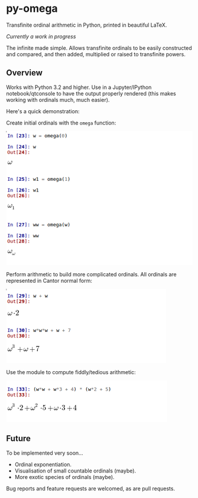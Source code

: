 # py-omega

Transfinite ordinal arithmetic in Python, printed in beautiful LaTeX.

*Currently a work in progress*

The infinite made simple. Allows transfinite ordinals to be easily constructed and compared, and then added, multiplied or raised to transfinite powers.

## Overview

Works with Python 3.2 and higher. Use in a Jupyter/IPython notebook/qtconsole to have the output properly rendered (this makes working with ordinals much, much easier).

Here's a quick demonstration:

Create initial ordinals with the `omega` function:

![alt tag](https://github.com/ajcr/py-omega/blob/master/images/ordinals1.png)

Perform arithmetic to build more complicated ordinals. All ordinals are represented in Cantor normal form:

![alt tag](https://github.com/ajcr/py-omega/blob/master/images/ordinals2.png)

Use the module to compute fiddly/tedious arithmetic:

![alt tag](https://github.com/ajcr/py-omega/blob/master/images/ordinals3.png)


## Future

To be implemented very soon...

- Ordinal exponentiation.
- Visualisation of small countable ordinals (maybe).
- More exotic species of ordinals (maybe).

Bug reports and feature requests are welcomed, as are pull requests.

